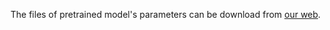 The files of pretrained model's parameters can be download from [our web](http://mdl.ipc.pku.edu.cn/).
